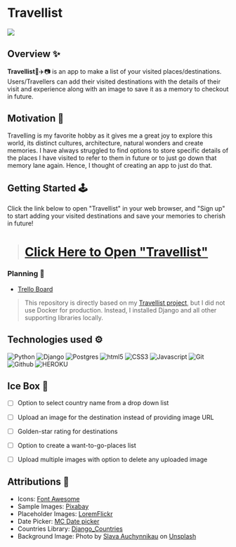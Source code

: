 # Travellist 
<a href="#"><img src="https://i.imgur.com/TXQhIEv.jpg"/></a>

## Overview ✨ 
**Travellist**🧳✈️📷 is an app to make a list of your visited places/destinations. Users/Travellers can add their visited destinations with the details of their visit and experience along with an image to save it as a memory to checkout in future. 

## Motivation 🧠 
Travelling is my favorite hobby as it gives me a great joy to explore this world, its distinct cultures, architecture, natural wonders and create memories. I have always struggled to find options to store specific details of the places I have visited to refer to them in future or to just go down that memory lane again. Hence, I thought of creating an app to just do that. 

## Getting Started 🕹️ 
Click the link below to open "Travellist" in your web browser, and "Sign up" to start adding your visited destinations and save your memories to cherish in future!

> # [Click Here to Open "Travellist"](https://travellist-617c1b2be415.herokuapp.com/)

### Planning 🎨 

* [Trello Board](https://trello.com/b/10eaujXm/travellist)
> This repository is directly based on my [Travellist project](https://github.com/Sunny-Master/travellist), but I did not use Docker for production. Instead, I installed Django and all other supporting libraries locally.

## Technologies used ⚙️

![Python](https://img.shields.io/badge/python-3670A0?style=for-the-badge&logo=python&logoColor=ffdd54)
![Django](https://img.shields.io/badge/django-%23092E20.svg?style=for-the-badge&logo=django&logoColor=white)
![Postgres](https://img.shields.io/badge/postgres-%23316192.svg?style=for-the-badge&logo=postgresql&logoColor=white)
![html5](https://img.shields.io/badge/HTML5-E34F26?style=for-the-badge&logo=html5&logoColor=white)
![CSS3](https://img.shields.io/badge/CSS3-1572B6?style=for-the-badge&logo=css3&logoColor=white)
![Javascript](https://img.shields.io/badge/JavaScript-F7DF1E?style=for-the-badge&logo=javascript&logoColor=black)
![Git](https://img.shields.io/badge/GIT-E44C30?style=for-the-badge&logo=git&logoColor=white)
![Github](https://img.shields.io/badge/GitHub-100000?style=for-the-badge&logo=github&logoColor=white)
![HEROKU](https://img.shields.io/badge/Heroku-430098?style=for-the-badge&logo=heroku&logoColor=white)


## Ice Box 🧊 

- [ ] Option to select country name from a drop down list
- [ ] Upload an image for the destination instead of providing image URL
- [ ] Golden-star rating for destinations 
- [ ] Option to create a want-to-go-places list
- [ ] Upload multiple images with option to delete any uploaded image 


## Attributions 🙏 

- Icons: [Font Awesome](https://fontawesome.com/)
- Sample Images: [Pixabay](https://pixabay.com/)
- Placeholder Images: [LoremFlickr](https://loremflickr.com/)
- Date Picker: [MC Date picker](https://mcdatepicker.netlify.app/)
- Countries Library: [Django_Countries](https://pypi.org/project/django-countries/)
- Background Image: Photo by <a href="https://unsplash.com/@auchynnikau?utm_content=creditCopyText&utm_medium=referral&utm_source=unsplash">Slava Auchynnikau</a> on <a href="https://unsplash.com/photos/a-bunch-of-hot-air-balloons-flying-in-the-sky-YcY1M9sYYCw?utm_content=creditCopyText&utm_medium=referral&utm_source=unsplash">Unsplash</a>